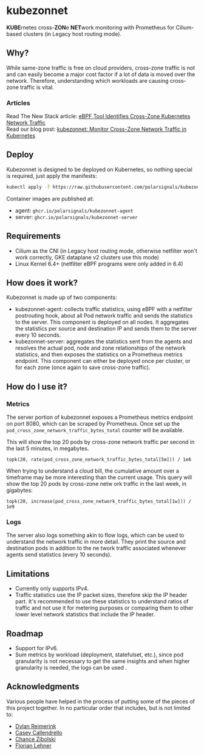 # kubezonnet

**KUBE**rnetes cross-**ZON**e **NET**work monitoring with Prometheus for Cilium-based clusters (in Legacy host routing mode).

## Why?

While same-zone traffic is free on cloud providers, cross-zone traffic is not and can easily become a major cost factor if a lot of data is moved over the network. Therefore, understanding which workloads are causing cross-zone traffic is vital.

### Articles

Read The New Stack article: [eBPF Tool Identifies Cross-Zone Kubernetes Network Traffic](https://thenewstack.io/ebpf-tool-identifies-cross-zone-kubernetes-network-traffic/)  
Read our blog post: [kubezonnet: Monitor Cross-Zone Network Traffic in Kubernetes](https://www.polarsignals.com/blog/posts/2025/01/09/introducing-kubezonnet)

## Deploy

Kubezonnet is designed to be deployed on Kubernetes, so nothing special is required, just apply the manifests:

```bash
kubectl apply -f https://raw.githubusercontent.com/polarsignals/kubezonnet/refs/heads/main/deploy/kubezonnet.yaml
```

Container images are published at:
* agent: `ghcr.io/polarsignals/kubezonnet-agent`
* server: `ghcr.io/polarsignals/kubezonnet-server`

## Requirements

* Cilium as the CNI (in Legacy host routing mode, otherwise netfilter won't work correctly, GKE dataplane v2 clusters use this mode)
* Linux Kernel 6.4+ (netfilter eBPF programs were only added in 6.4)

## How does it work?

Kubezonnet is made up of two components:

* kubezonnet-agent: collects traffic statistics, using eBPF with a netfilter postrouting hook, about all Pod network traffic and sends the statistics to the server. This component is
 deployed on all nodes. It aggregates the statistics per source and destination IP and sends them to the server every 10 seconds.
* kubezonnet-server: aggregates the statistics sent from the agents and resolves the actual pod, node and zone relationships of the network statistics, and then exposes the statistics on a Prometheus metrics endpoint. This component can either be deployed once per cluster, or for each zone (once again to save cross-zone traffic).

## How do I use it?

### Metrics

The server portion of kubezonnet exposes a Prometheus metrics endpoint on port 8080, which can be scraped by Prometheus. Once set up the `pod_cross_zone_network_traffic_bytes_total`
counter will be available.

This will show the top 20 pods by cross-zone network traffic per second in the last 5 minutes, in megabytes.

```promql
topk(20, rate(pod_cross_zone_network_traffic_bytes_total[5m])) / 1e6
```

When trying to understand a cloud bill, the cumulative amount over a timeframe may be more interesting than the current usage. This query will show the top 20 pods by cross-zone netw
ork traffic in the last week, in gigabytes:

```promql
topk(20, increase(pod_cross_zone_network_traffic_bytes_total[1w])) / 1e9
```

### Logs

The server also logs something akin to flow logs, which can be used to understand the network traffic in more detail. They print the source and destination pods in addition to the ne
twork traffic associated whenever agents send statistics (every 10 seconds).

## Limitations

* Currently only supports IPv4.
* Traffic statistics use the IP packet sizes, therefore skip the IP header part. It's recommended to use these statistics to understand ratios of traffic and not use it for metering purposes or comparing them to other lower level network statistics that include the IP header.

## Roadmap

* Support for IPv6.
* Sum metrics by workload (deployment, statefulset, etc.), since pod granularity is not necessary to get the same insights and when higher granularity is needed, the logs can be used
.

## Acknowledgments

Various people have helped in the process of putting some of the pieces of this project together. In no particular order that includes, but is not limited to:

* [Dylan Reimerink](https://github.com/dylandreimerink)
* [Casey Callendrello](https://github.com/squeed)
* [Chance Zibolski](https://github.com/chancez)
* [Florian Lehner](https://github.com/florianl)
